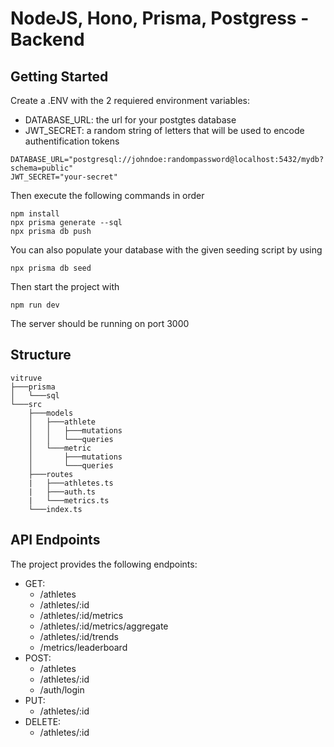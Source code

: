 # NodeJS, Hono, Prisma, Postgress - Backend

## Getting Started

Create a .ENV with the 2 requiered environment variables:

- DATABASE_URL: the url for your postgtes database
- JWT_SECRET: a random string of letters that will be used to encode authentification tokens

```
DATABASE_URL="postgresql://johndoe:randompassword@localhost:5432/mydb?schema=public"
JWT_SECRET="your-secret"
```

Then execute the following commands in order

```
npm install
npx prisma generate --sql
npx prisma db push
```

You can also populate your database with the given seeding script by using

```
npx prisma db seed
```

Then start the project with

```
npm run dev
```

The server should be running on port 3000

## Structure

```
vitruve
├───prisma
│   └───sql
└───src
    ├───models
    │   ├───athlete
    │   │   ├───mutations
    │   │   └───queries
    │   └───metric
    │       ├───mutations
    │       └───queries
    ├───routes
    |   ├───athletes.ts
    |   ├───auth.ts
    |   └───metrics.ts
    └───index.ts

```

## API Endpoints

The project provides the following endpoints:

- GET:
  - /athletes
  - /athletes/:id
  - /athletes/:id/metrics
  - /athletes/:id/metrics/aggregate
  - /athletes/:id/trends
  - /metrics/leaderboard
- POST:
  - /athletes
  - /athletes/:id
  - /auth/login
- PUT:
  - /athletes/:id
- DELETE:
  - /athletes/:id
